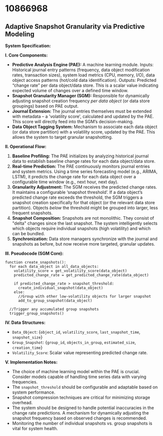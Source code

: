 # 10866968

## Adaptive Snapshot Granularity via Predictive Modeling

**System Specification:**

**I. Core Components:**

*   **Predictive Analysis Engine (PAE):**  A machine learning module.  Inputs: Historical journal entry patterns (frequency, data object modification rates, transaction sizes), system load metrics (CPU, memory, I/O), data object access patterns (hot/cold data identification).  Outputs: Predicted “change rate” per data object/data store.  This is a scalar value indicating expected volume of changes over a defined time window.
*   **Snapshot Granularity Manager (SGM):**  Responsible for dynamically adjusting snapshot creation frequency *per data object* (or data store groupings) based on PAE output.
*   **Journal Extension:**  The journal entries themselves must be extended with metadata – a 'volatility score', calculated and updated by the PAE. This score will directly feed into the SGM’s decision-making.
*   **Data Object Tagging System:** Mechanism to associate each data object (or data store partition) with a volatility score, updated by the PAE. This allows the system to target granular snapshotting.

**II. Operational Flow:**

1.  **Baseline Profiling:** The PAE initializes by analyzing historical journal data to establish baseline change rates for each data object/data store.
2.  **Real-time Prediction:**  The PAE continuously monitors journal entries and system metrics. Using a time series forecasting model (e.g., ARIMA, LSTM), it predicts the change rate for each data object over a configurable time window (e.g., next hour, next day).
3.  **Granularity Adjustment:** The SGM receives the predicted change rates. It maintains a configurable ‘snapshot threshold’. If a data object’s predicted change rate exceeds the threshold, the SGM triggers a snapshot creation specifically for that object (or the relevant data store partition).  Objects *below* the threshold might be grouped into larger, less frequent snapshots.
4.  **Snapshot Composition:** Snapshots are not monolithic. They consist of "delta" changes since the last snapshot.  The system intelligently selects which objects require individual snapshots (high volatility) and which can be bundled.
5.  **Synchronization:**  Data store managers synchronize with the journal and snapshots as before, but now receive more targeted, granular updates.

**III. Pseudocode (SGM Core):**

```pseudocode
function create_snapshots():
  for each data_object in all_data_objects:
    volatility_score = get_volatility_score(data_object)
    predicted_change_rate = get_predicted_change_rate(data_object)

    if predicted_change_rate > snapshot_threshold:
      create_individual_snapshot(data_object)
    else:
      //Group with other low-volatility objects for larger snapshot
      add_to_group_snapshot(data_object)

  //Trigger any accumulated group snapshots
  trigger_group_snapshots()
```

**IV. Data Structures:**

*   `Data_Object`: {`object_id`, `volatility_score`, `last_snapshot_time`, `snapshot_size`}
*   `Group_Snapshot`: {`group_id`, `objects_in_group`, `estimated_size`, `creation_time`}
*   `Volatility_Score`:  Scalar value representing predicted change rate.

**V.  Implementation Notes:**

*   The choice of machine learning model within the PAE is crucial. Consider models capable of handling time series data with varying frequencies.
*   The `snapshot_threshold` should be configurable and adaptable based on system performance.
*   Snapshot compression techniques are critical for minimizing storage overhead.
*   The system should be designed to handle potential inaccuracies in the change rate predictions. A mechanism for dynamically adjusting the snapshot frequency based on observed changes is recommended.
*   Monitoring the number of individual snapshots vs. group snapshots is vital for system health.